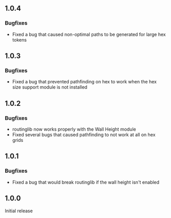 ## 1.0.4
### Bugfixes
- Fixed a bug that caused non-optimal paths to be generated for large hex tokens


## 1.0.3
### Bugfixes
- Fixed a bug that prevented pathfinding on hex to work when the hex size support module is not installed

## 1.0.2
### Bugfixes
- routinglib now works properly with the Wall Height module
- Fixed several bugs that caused pathfinding to not work at all on hex grids

## 1.0.1
### Bugfixes
- Fixed a bug that would break routinglib if the wall height isn't enabled

## 1.0.0
Initial release
